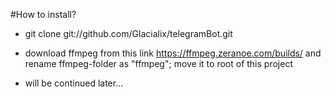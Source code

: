 #How to install?

- git clone git://github.com/Glacialix/telegramBot.git
- download ffmpeg from this link https://ffmpeg.zeranoe.com/builds/ and rename ffmpeg-folder as "ffmpeg"; move it to root of this project

- will be continued later...